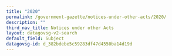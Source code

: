 ```yaml
---
title: "2020"
permalink: /government-gazette/notices-under-other-acts/2020/
description: ""
third_nav_title: Notices under other Acts
layout: datagovsg-v2-search
default_field: Subject
datagovsg-id: d_382bdebe5c59283df47d4550ba14d19d
---
```

